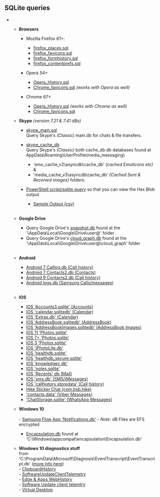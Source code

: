   ## SQLite queries ##
  -   
      - **Browsers**
        -  Mozilla Firefox *61+*:
            - [firefox_places.sql](https://github.com/kacos2000/queries/blob/master/firefox_places.sql) 
            - [firefox_favicons.sql](https://github.com/kacos2000/queries/blob/master/firefox_favicons.sql) 
            - [firefox_formhistory.sql](https://github.com/kacos2000/queries/blob/master/firefox_formhistory.sql) 
            - [firefox_contentprefs.sql](https://github.com/kacos2000/queries/blob/master/firefox_contentprefs.sql) 
      
        - Opera *54+*
          - [Opera_History.sql](https://github.com/kacos2000/queries/blob/master/Opera_History.sql)
          - [Chrome_favicons.sql](https://github.com/kacos2000/queries/blob/master/chrome_favicons.sql) *(works with Opera as well)*
      
        - Chrome *67+*
          - [Opera_History.sql](https://github.com/kacos2000/queries/blob/master/Opera_History.sql) *(works with Chrome as well)*
          - [Chrome_favicons.sql](https://github.com/kacos2000/queries/blob/master/chrome_favicons.sql)

      
       - **Skype**  *(version 7.21 & 7.41 dBs)*    
       
           - [skype_main.sql](https://github.com/kacos2000/queries/blob/master/skype_main_db.sql)<br>
             Query Skype's *(Classic)* main.db for chats & file transfers.<br>
             
           - [skype_cache_db](https://github.com/kacos2000/queries/blob/master/skype_cache_db.sql)<br>
             Query Skype's *(Classic)* both cache_db.db databases found at AppData\Roaming\UserProfile\media_messaging\ <br>
             - 'emo_cache_v2\asyncdb\cache_db'   *(cached Emoticons etc)* & <br> 
             - 'media_cache_v3\asyncdb\cache_db' *(Cached Sent & Received images)* folders.<br>
                     
           - [PowerShell script/sqlite query](https://github.com/kacos2000/queries/blob/master/cache_db.ps1) so that you can view the Hex Blob output<br>
             - [Sample Output (csv)](https://github.com/kacos2000/queries/blob/master/cache_db.csv)<br><br>


       - **Google Drive**   <br>     
           - Query Google Drive's [snapshot.db](https://github.com/kacos2000/queries/blob/master/GDrive_snapshot.sql) found at the '\AppData\Local\Google\Drive\user@' folder  .<br>
            - Query Google Drive's [cloud_graph.db](https://github.com/kacos2000/queries/blob/master/GDrive_cloudgraph.sql) found at the '\AppData\Local\Google\Drive\user@\cloud_graph' folder <br><br>
             
       - **Android**   <br>     
            - [Android 7 Calllog.db (Call history)](https://github.com/kacos2000/queries/blob/master/calllog_db.sql)<br>
            - [Android 7 Contacts2.db (Contacts)](https://github.com/kacos2000/queries/blob/master/contacts2.sql)<br>
            - [Android 9 Contacts2.db (Call history)](https://github.com/kacos2000/queries/blob/master/contacts2calls.sql)<br>
            - [Android logs.db (Samsung Calls/messages)](https://github.com/kacos2000/queries/blob/master/logs_db.sql)<br><br>
                   
       - **IOS**     <br>     
            - [IOS 'Accounts3.sqlite' (Accounts)](https://github.com/kacos2000/queries/blob/master/Accounts3_sqlite.sql)<br>
            - [IOS 'calendar.sqlitedb' (Calendar)](https://github.com/kacos2000/queries/blob/master/calendar_sqlitedb.sql)<br>
            - [IOS 'Extras.db' (Calendar)](https://github.com/kacos2000/queries/blob/master/calendar_extras.sql)<br>
            - [IOS 'AddressBook.sqlitedb' (AddressBook)](https://github.com/kacos2000/queries/blob/master/AddressBook_sqlite.sql)<br>
            - [IOS 'AddressBookImages.sqlitedb' (AddressBook Images)](https://github.com/kacos2000/queries/blob/master/AddressBookImages_sqlite.sql)<br>
            - [IOS 11 'Photos.sqlite'](https://github.com/kacos2000/queries/blob/master/Photos_sqlite11.sql)<br>
            - [IOS 7+ 'Photos.sqlite'](https://github.com/kacos2000/queries/blob/master/Photos_sqlite.sql)<br>
            - [IOS 3 'Photos.sqlite'](https://github.com/kacos2000/queries/blob/master/Photos_sqlite3.sql)<br>
            - [IOS 'iPhotoLite.db'](https://github.com/kacos2000/queries/blob/master/iPhotoLitedb.sql)<br>
            - [IOS 'healthdb.sqlite'](https://github.com/kacos2000/queries/blob/master/healthdb.sql)<br>
            - [IOS 'healthdb_secure.sqlite'](https://github.com/kacos2000/queries/blob/master/healthdb_secure.sql)<br>
            - [IOS 'knowledgec.db'](https://github.com/kacos2000/queries/blob/master/knowledgec_db.sql)<br>
            - [IOS 'notes.sqlite'](https://github.com/kacos2000/queries/blob/master/notes_sqlite.sql)<br>
            - [IOS 'Recents' db (Mail)](https://github.com/kacos2000/queries/blob/master/recents.sql)<br>
            - [IOS 'sms.db' (SMS/iMessages)](https://github.com/kacos2000/queries/blob/master/sms_db.sql)<br>
            - [IOS 'callhistory.storedata' (Call history)](https://github.com/kacos2000/queries/blob/master/callhistory_storedata.sql)<br> 
            - [Hike Sticker Chat (com.bsb.hike)](https://github.com/kacos2000/queries/blob/master/bsb_hike_messagesDB_sqlite.sql)<br>
            - ['contacts.data' (Viber Messages)](https://github.com/kacos2000/queries/blob/master/Viber_Contacts_Data_messages.sql)<br> 
            - ['ChatStorage.sqlite' (WhatsApp Messages)](https://github.com/kacos2000/queries/blob/master/WhatsApp_Chatstorage_sqlite.sql)<br> 
            
 	   - **Windows 10**     <br>   	 
 	          - [Samsung Flow App 'Notifications.db'](https://github.com/kacos2000/queries/blob/master/Samsung_Flow_Notifications_db.sql) - *Note:* dB Files are EFS encrypted <br>
            - [Encapsulation.db](https://github.com/kacos2000/Queries/blob/master/Encapsulationdb.sql) found at 'C:\Windows\appcompat\encapsulation\Encapsulation.db' <br> 

    - **Windows 10 diagnostics stuff**  
  from 'C:\ProgramData\Microsoft\Diagnosis\EventTranscript\EventTranscript.db' ([more info here](https://github.com/rathbuna/EventTranscript.db-Research))  
            - [ClipboardHistory](https://github.com/kacos2000/Queries/blob/master/ClipboardHistory.Service.sql) <br>
            - [SoftwareUpdateClientTelemetry](https://github.com/kacos2000/Queries/blob/master/SoftwareUpdateClientTelemetry.sql) <br> 
            - [Edge & Apps WebHistory](https://github.com/kacos2000/Queries/blob/master/Microsoft.WebBrowser.sql) <br> 
            - [Software Update client telemtry](https://github.com/kacos2000/Queries/blob/master/SoftwareUpdateClientTelemetry.sql) <br>
            - [Virtual Desktop](https://github.com/kacos2000/Queries/blob/master/VirtualDesktop.sql) <br>
           
